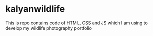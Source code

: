 # kalyanwildlife
This is repo contains code of HTML, CSS and JS which I am using to develop my wildlife photography portfolio
